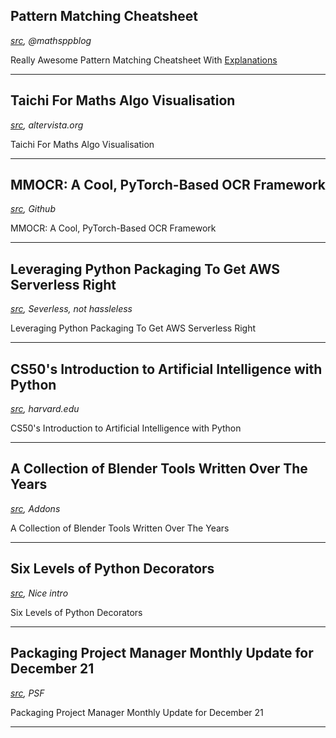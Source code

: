 ## Pattern Matching Cheatsheet

_[src](https://pbs.twimg.com/media/FIMek6dXMAgzX2W?format=jpg&name=4096x4096), @mathsppblog_

Really Awesome Pattern Matching Cheatsheet With [Explanations](https://mathspp.com/blog/pydonts/pattern-matching-tutorial-for-pythonic-code)



---

## Taichi For Maths Algo Visualisation

_[src](https://pythonprogramming.altervista.org/taichi-for-python-visualize-mathematical-algorithms/), altervista.org_

Taichi For Maths Algo Visualisation

---

## MMOCR: A Cool, PyTorch-Based OCR Framework

_[src](https://github.com/open-mmlab/mmocr), Github_

MMOCR: A Cool, PyTorch-Based OCR Framework

---

## Leveraging Python Packaging To Get AWS Serverless Right

_[src](https://dev.to/fwojciec/how-to-structure-a-python-aws-serverless-project-4ace), Severless, not hassleless_

Leveraging Python Packaging To Get AWS Serverless Right

---

## CS50's Introduction to Artificial Intelligence with Python

_[src](https://pll.harvard.edu/course/cs50s-introduction-artificial-intelligence-python), harvard.edu_

CS50's Introduction to Artificial Intelligence with Python

---

## A Collection of Blender Tools Written Over The Years

_[src](https://github.com/greisane/gret), Addons_

A Collection of Blender Tools Written Over The Years

---

## Six Levels of Python Decorators

_[src](https://mikehuls.medium.com/six-levels-of-python-decorators-1f12c9067b23), Nice intro_

Six Levels of Python Decorators

---

## Packaging Project Manager Monthly Update for December 21

_[src](https://discuss.python.org/t/packaging-project-manager-monthly-update-december/12868), PSF_

Packaging Project Manager Monthly Update for December 21

---

